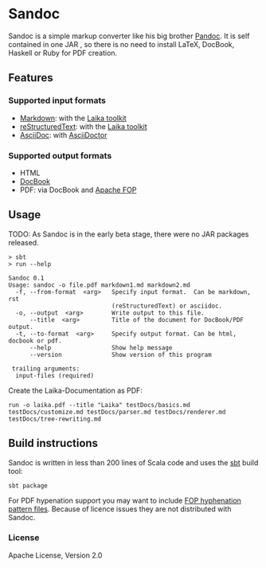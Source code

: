 Sandoc
======

Sandoc is a simple markup converter like his big brother
[Pandoc](http://johnmacfarlane.net/pandoc/). It is self contained in one JAR
, so there is no need to install LaTeX, DocBook, Haskell or Ruby for PDF
creation.

## Features

### Supported input formats

* [Markdown](http://daringfireball.net/projects/markdown/): with the
  [Laika toolkit](planet42.github.io/Laika)
* [reStructuredText](http://docutils.sourceforge.net/docs/ref/rst/introduction.html): with the 
  [Laika toolkit](planet42.github.io/Laika)
* [AsciiDoc](http://www.methods.co.nz/asciidoc/): with
  [AsciiDoctor](http://asciidoctor.org/)

### Supported output formats

* HTML
* [DocBook](http://www.docbook.org/)
* PDF: via DocBook and [Apache FOP](http://xmlgraphics.apache.org/fop/)

## Usage

TODO: As Sandoc is in the early beta stage, there were no JAR packages released.

    > sbt
    > run --help

    Sandoc 0.1
    Usage: sandoc -o file.pdf markdown1.md markdown2.md
      -f, --from-format  <arg>   Specify input format.  Can be markdown, rst
                                 (reStructuredText) or asciidoc.
      -o, --output  <arg>        Write output to this file.
          --title  <arg>         Title of the document for DocBook/PDF output.
      -t, --to-format  <arg>     Specify output format. Can be html, docbook or pdf.
          --help                 Show help message
          --version              Show version of this program

     trailing arguments:
      input-files (required)

Create the Laika-Documentation as PDF:

    run -o laika.pdf --title "Laika" testDocs/basics.md testDocs/customize.md testDocs/parser.md testDocs/renderer.md testDocs/tree-rewriting.md

## Build instructions

Sandoc is written in less than 200 lines of Scala code and uses the [sbt](http://www.scala-sbt.org/) build tool:

    sbt package

For PDF hypenation support you may want to include [FOP  hyphenation pattern files](http://xmlgraphics.apache.org/fop/0.95/hyphenation.html).
Because of licence issues they are not distributed with Sandoc.

### License

Apache License, Version 2.0
